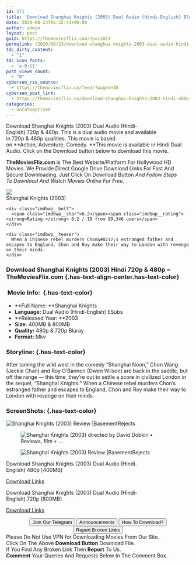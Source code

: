 ```yaml
---
id: 271
title: 'Download Shanghai Knights (2003) Dual Audio {Hindi-English} BluRay 480p [400MB] || 720p [800MB]'
date: 2020-08-23T06:32:43+00:00
author: admin
layout: post
guid: https://themoviesflix.com/?p=11073
permalink: /2020/08/23/download-shanghai-knights-2003-dual-audio-hindi-english-bluray-480p-400mb-720p-800mb/
tdc_dirty_content:
  - "1"
tdc_icon_fonts:
  - 'a:0:{}'
post_views_count:
  - "0"
cyberseo_rss_source:
  - https://themoviesflix.co/feed/?paged=40
cyberseo_post_link:
  - https://themoviesflix.co/download-shanghai-knights-2003-hindi-480p-720p/
categories:
  - Uncategorized
---
```

Download Shanghai Knights (2003) Dual Audio (Hindi-English)&nbsp;720p&nbsp;&&nbsp;480p. This is&nbsp;a&nbsp;dual audio&nbsp;movie and available in&nbsp;720p&nbsp;&&nbsp;480p&nbsp;qualities. This movie is based on&nbsp;**Action,&nbsp;Adventure,&nbsp;Comedy.&nbsp;**This movie is available in Hindi Dual Audio. Click on the Download button below to download this movie.

**TheMoviesFlix.com**&nbsp;is The Best Website/Platform For Hollywood HD Movies. We Provide Direct Google Drive Download Links For Fast And Secure Downloading. Just Click On Download Button&nbsp;_And Follow Steps To&nbsp;Download And Watch Movies Online For Free_.

<div class="imdbwp imdbwp--movie dark">
  <div class="imdbwp__thumb">
    <a class="imdbwp__link" target="_blank" title="Shanghai Knights" href="https://www.imdb.com/title/tt0300471/" rel="nofollow noopener noreferrer"><img class="imdbwp__img" src="https://m.media-amazon.com/images/M/MV5BMTMxMTgwOTI3Nl5BMl5BanBnXkFtZTYwMTI2NDQ3._V1_SX300.jpg" /></a>
  </div>
  
  <div class="imdbwp__content">
    <div class="imdbwp__header">
      <span class="imdbwp__title">Shanghai Knights</span> (2003)
    </div>
    
    <div class="imdbwp__belt">
      <span class="imdbwp__star">6.2</span><span class="imdbwp__rating"><strong>Rating:</strong> 6.2 / 10 from 99,346 users</span>
    </div>
    
    <div class="imdbwp__teaser">
      When a Chinese rebel murders Chon&#8217;s estranged father and escapes to England, Chon and Roy make their way to London with revenge on their minds.
    </div>
  </div>
</div>

### Download Shanghai Knights (2003) Hindi 720p & 480p ~ TheMoviesFlix.com {.has-text-align-center.has-text-color}

### &nbsp;Movie Info:&nbsp; {.has-text-color}

  * **Full Name:&nbsp;**Shanghai Knights
  * **Language:**&nbsp;Dual Audio (Hindi-English) ESubs
  * **Released Year:&nbsp;**2003
  * **Size:**&nbsp;400MB & 800MB
  * **Quality:**&nbsp;480p & 720p Bluray
  * **Format:**&nbsp;Mkv

### Storyline: {.has-text-color}

After taming the wild west in the comedy “Shanghai Noon,” Chon Wang (Jackie Chan) and Roy O’Bannon (Owen Wilson) are back in the saddle, but off the range — this time, they’re out to settle a score in civilized London in the sequel, “Shanghai Knights.” When a Chinese rebel murders Chon’s estranged father and escapes to England, Chon and Roy make their way to London with revenge on their minds.

### ScreenShots: {.has-text-color}<figure class="wp-block-image alignwide">

![Shanghai Knights (2003) Review |BasementRejects](https://basementrejects.com/wp-content/uploads/2014/08/shanghai-knights-2003-chon-wang-roy-obannon-flag-falling-big-ben-jackie-chan-owen-wilson.jpg) </figure> <figure class="wp-block-image">![Shanghai Knights (2003) directed by David Dobkin • Reviews, film + ...](https://a.ltrbxd.com/resized/sm/upload/1i/dr/p7/9r/shanghai-1200-1200-675-675-crop-000000.jpg?k=c61ea92a03)</figure> <figure class="wp-block-image alignwide">![Shanghai Knights (2003) Review |BasementRejects](https://basementrejects.com/wp-content/uploads/2014/08/shanghai-knights-2003-chon-wang-jackie-chan-singin-in-the-rain-sequence-fight-london.jpg)</figure> 

<p class="has-text-align-center has-text-color has-medium-font-size">
  Download&nbsp;Shanghai Knights (2003) Dual Audio (Hindi-English)&nbsp;480p&nbsp;[400MB]
</p>

<span class="mb-center maxbutton-3-center"><span class="maxbutton-3-container mb-container"><a class="maxbutton-3 maxbutton maxbutton-post-button" target="_blank" rel="nofollow noopener noreferrer" href="https://coinquint.com/a7484/"><span class="mb-text">Download Links</span></a></span></span>

<p class="has-text-align-center has-text-color has-medium-font-size">
  Download&nbsp;Shanghai Knights (2003) Dual Audio (Hindi-English)&nbsp;720p&nbsp;[800MB]
</p>

<span class="mb-center maxbutton-3-center"><span class="maxbutton-3-container mb-container"><a class="maxbutton-3 maxbutton maxbutton-post-button" target="_blank" rel="nofollow noopener noreferrer" href="https://coinquint.com/a7486/"><span class="mb-text">Download Links</span></a></span></span>

<center>
</center>

<center>
  <a href="https://t.me/themoviesflixcom" target="_blank" data-wpel-link="external" rel="nofollow external noopener noreferrer"><button class="button button5">Join Our Telegram</button></a> <a href="https://themoviesflix.co/download-shanghai-knights-2003-hindi-480p-720p/#" target="_blank" data-wpel-link="external" rel="nofollow external noopener noreferrer"><button class="button button5">Announcements</button></a> <a href="https://themoviesflix.com/how-to-download/" target="_blank" data-wpel-link="external" rel="nofollow external noopener noreferrer"><button class="button button5">How To Download?</button></a> <a href="https://themoviesflix.co/download-shanghai-knights-2003-hindi-480p-720p/#" target="_blank" data-wpel-link="external" rel="nofollow external noopener noreferrer"><button class="button button5">Report Broken Links</button></a>
</center>

<div class="alert alert-danger">
  Please Do Not Use VPN for Downloading Movies From Our Site.
</div>

<div class="alert alert-success">
  Click On The Above <strong>Download Button</strong> Download File.
</div>

<div class="alert alert-warning">
  If You Find Any Broken Link Then <strong>Report</strong> To Us.
</div>

<div class="alert alert-info">
  <strong>Comment</strong> Your Queries And Requests Below In The Comment Box.
</div>